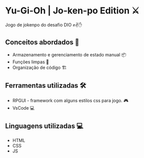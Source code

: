 # Yu-Gi-Oh | Jo-ken-po Edition ⚔️

Jogo de jokenpo do desafio DIO ✊✌️✋

## Conceitos abordados 🧠

- Armazenamento e gerenciamento de estado manual 📦
- Funções limpas 🧹
- Organização de código 🏗️

## Ferramentas utilizadas 🛠️
- RPGUI - framework com alguns estilos css para jogo. 🎮
- VsCode 💻

## Linguagens utilizadas 💻
- HTML
- CSS
- JS
